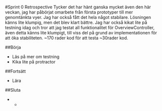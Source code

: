 #Sprint 0 Retrospective
Tycker det har hänt ganska mycket även den här veckan, jag har påbörjat omarbete från första prototyper till mer genomtänkta vyer. Jag har också fått det hela något stabilare. Lösningen känns lite klumpig, men det blev klart bättre. Jag har också kikat lite på testning idag och tror att jag testat all funktionalitet för OverviewController, även detta känns lite klumpigt, till viss del på grund av implementationen för att öka stabiliteten. ~170 rader kod för att testa ~30rader kod.

##Börja
* Läs på mer om testning
* Kika lite på protractor

##Fortsätt
* Lära

##Sluta
* -